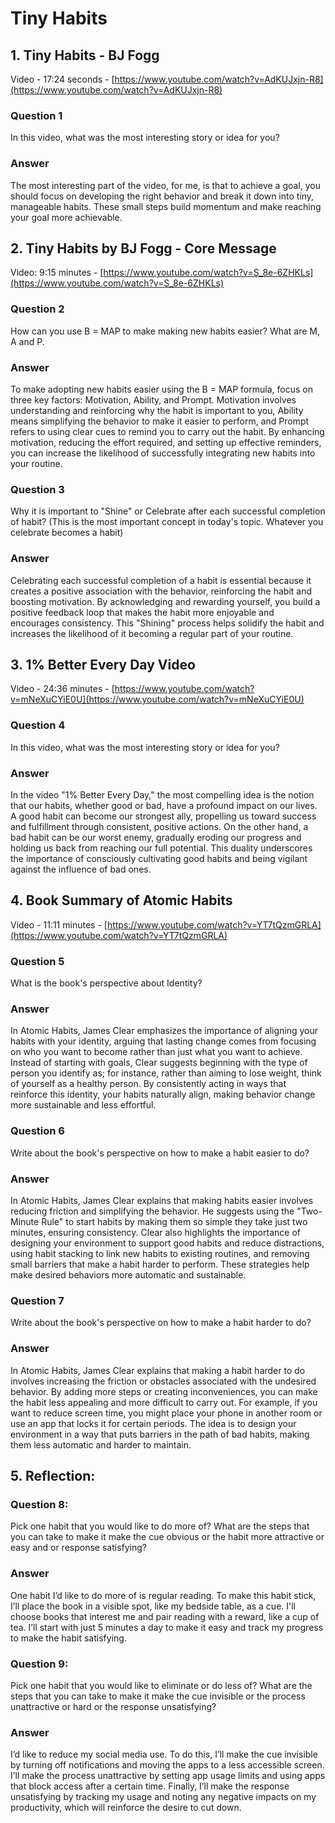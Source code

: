 # Tiny Habits

## 1. Tiny Habits - BJ Fogg
Video - 17:24 seconds - [https://www.youtube.com/watch?v=AdKUJxjn-R8](https://www.youtube.com/watch?v=AdKUJxjn-R8)

### Question 1
In this video, what was the most interesting story or idea for you?

### Answer

The most interesting part of the video, for me, is that to achieve a goal, you should focus on developing the right behavior and break it down into tiny, manageable habits. These small steps build momentum and make reaching your goal more achievable.

## 2. Tiny Habits by BJ Fogg - Core Message
Video: 9:15 minutes - [https://www.youtube.com/watch?v=S_8e-6ZHKLs](https://www.youtube.com/watch?v=S_8e-6ZHKLs)

### Question 2
How can you use B = MAP to make making new habits easier? What are M, A and P.

### Answer

To make adopting new habits easier using the B = MAP formula, focus on three key factors: Motivation, Ability, and Prompt. Motivation involves understanding and reinforcing why the habit is important to you, Ability means simplifying the behavior to make it easier to perform, and Prompt refers to using clear cues to remind you to carry out the habit. By enhancing motivation, reducing the effort required, and setting up effective reminders, you can increase the likelihood of successfully integrating new habits into your routine.

### Question 3
Why it is important to "Shine" or Celebrate after each successful completion of habit? (This is the most important concept in today's topic. Whatever you celebrate becomes a habit)

### Answer

Celebrating each successful completion of a habit is essential because it creates a positive association with the behavior, reinforcing the habit and boosting motivation. By acknowledging and rewarding yourself, you build a positive feedback loop that makes the habit more enjoyable and encourages consistency. This "Shining" process helps solidify the habit and increases the likelihood of it becoming a regular part of your routine.

## 3. 1% Better Every Day Video
Video - 24:36 minutes - [https://www.youtube.com/watch?v=mNeXuCYiE0U](https://www.youtube.com/watch?v=mNeXuCYiE0U)

### Question 4
In this video, what was the most interesting story or idea for you?

### Answer

In the video "1% Better Every Day," the most compelling idea is the notion that our habits, whether good or bad, have a profound impact on our lives. A good habit can become our strongest ally, propelling us toward success and fulfillment through consistent, positive actions. On the other hand, a bad habit can be our worst enemy, gradually eroding our progress and holding us back from reaching our full potential. This duality underscores the importance of consciously cultivating good habits and being vigilant against the influence of bad ones.

## 4. Book Summary of Atomic Habits
Video - 11:11 minutes - [https://www.youtube.com/watch?v=YT7tQzmGRLA](https://www.youtube.com/watch?v=YT7tQzmGRLA)

### Question 5
What is the book's perspective about Identity?

### Answer


In Atomic Habits, James Clear emphasizes the importance of aligning your habits with your identity, arguing that lasting change comes from focusing on who you want to become rather than just what you want to achieve. Instead of starting with goals, Clear suggests beginning with the type of person you identify as; for instance, rather than aiming to lose weight, think of yourself as a healthy person. By consistently acting in ways that reinforce this identity, your habits naturally align, making behavior change more sustainable and less effortful.

### Question 6
Write about the book's perspective on how to make a habit easier to do?

### Answer

In Atomic Habits, James Clear explains that making habits easier involves reducing friction and simplifying the behavior. He suggests using the "Two-Minute Rule" to start habits by making them so simple they take just two minutes, ensuring consistency. Clear also highlights the importance of designing your environment to support good habits and reduce distractions, using habit stacking to link new habits to existing routines, and removing small barriers that make a habit harder to perform. These strategies help make desired behaviors more automatic and sustainable.

### Question 7
Write about the book's perspective on how to make a habit harder to do?

### Answer

In Atomic Habits, James Clear explains that making a habit harder to do involves increasing the friction or obstacles associated with the undesired behavior. By adding more steps or creating inconveniences, you can make the habit less appealing and more difficult to carry out. For example, if you want to reduce screen time, you might place your phone in another room or use an app that locks it for certain periods. The idea is to design your environment in a way that puts barriers in the path of bad habits, making them less automatic and harder to maintain.

## 5. Reflection:

### Question 8:
Pick one habit that you would like to do more of? What are the steps that you can take to make it make the cue obvious or the habit more attractive or easy and or response satisfying?

### Answer


One habit I’d like to do more of is regular reading. To make this habit stick, I’ll place the book in a visible spot, like my bedside table, as a cue. I'll choose books that interest me and pair reading with a reward, like a cup of tea. I’ll start with just 5 minutes a day to make it easy and track my progress to make the habit satisfying.

### Question 9:
Pick one habit that you would like to eliminate or do less of? What are the steps that you can take to make it make the cue invisible or the process unattractive or hard or the response unsatisfying?

### Answer

I’d like to reduce my social media use. To do this, I’ll make the cue invisible by turning off notifications and moving the apps to a less accessible screen. I’ll make the process unattractive by setting app usage limits and using apps that block access after a certain time. Finally, I’ll make the response unsatisfying by tracking my usage and noting any negative impacts on my productivity, which will reinforce the desire to cut down.


